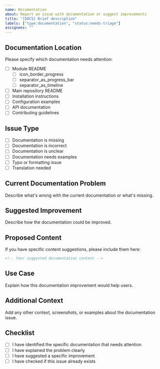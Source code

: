```yaml
---
name: Documentation
about: Report an issue with documentation or suggest improvements
title: "[DOCS] Brief description"
labels: ["type:documentation", "status:needs-triage"]
assignees: ""
---
```


## Documentation Location

Please specify which documentation needs attention:

- [ ] Module README
  - [ ] icon_border_progress
  - [ ] separator_as_progress_bar
  - [ ] separator_as_timeline
- [ ] Main repository README
- [ ] Installation instructions
- [ ] Configuration examples
- [ ] API documentation
- [ ] Contributing guidelines

## Issue Type

- [ ] Documentation is missing
- [ ] Documentation is incorrect
- [ ] Documentation is unclear
- [ ] Documentation needs examples
- [ ] Typo or formatting issue
- [ ] Translation needed

## Current Documentation Problem

Describe what's wrong with the current documentation or what's missing.

## Suggested Improvement

Describe how the documentation could be improved.

## Proposed Content

If you have specific content suggestions, please include them here:

```markdown
<!-- Your suggested documentation content -->
```

## Use Case

Explain how this documentation improvement would help users.

## Additional Context

Add any other context, screenshots, or examples about the documentation issue.

## Checklist

- [ ] I have identified the specific documentation that needs attention
- [ ] I have explained the problem clearly
- [ ] I have suggested a specific improvement
- [ ] I have checked if this issue already exists
